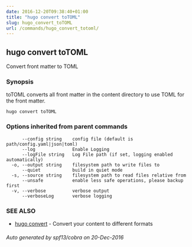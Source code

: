 ```yaml
---
date: 2016-12-20T09:38:40+01:00
title: "hugo convert toTOML"
slug: hugo_convert_toTOML
url: /commands/hugo_convert_totoml/
---
```

## hugo convert toTOML

Convert front matter to TOML

### Synopsis


toTOML converts all front matter in the content directory
to use TOML for the front matter.

```
hugo convert toTOML
```

### Options inherited from parent commands

```
      --config string    config file (default is path/config.yaml|json|toml)
      --log              Enable Logging
      --logFile string   Log File path (if set, logging enabled automatically)
  -o, --output string    filesystem path to write files to
      --quiet            build in quiet mode
  -s, --source string    filesystem path to read files relative from
      --unsafe           enable less safe operations, please backup first
  -v, --verbose          verbose output
      --verboseLog       verbose logging
```

### SEE ALSO
* [hugo convert](/commands/hugo_convert/)	 - Convert your content to different formats

###### Auto generated by spf13/cobra on 20-Dec-2016

